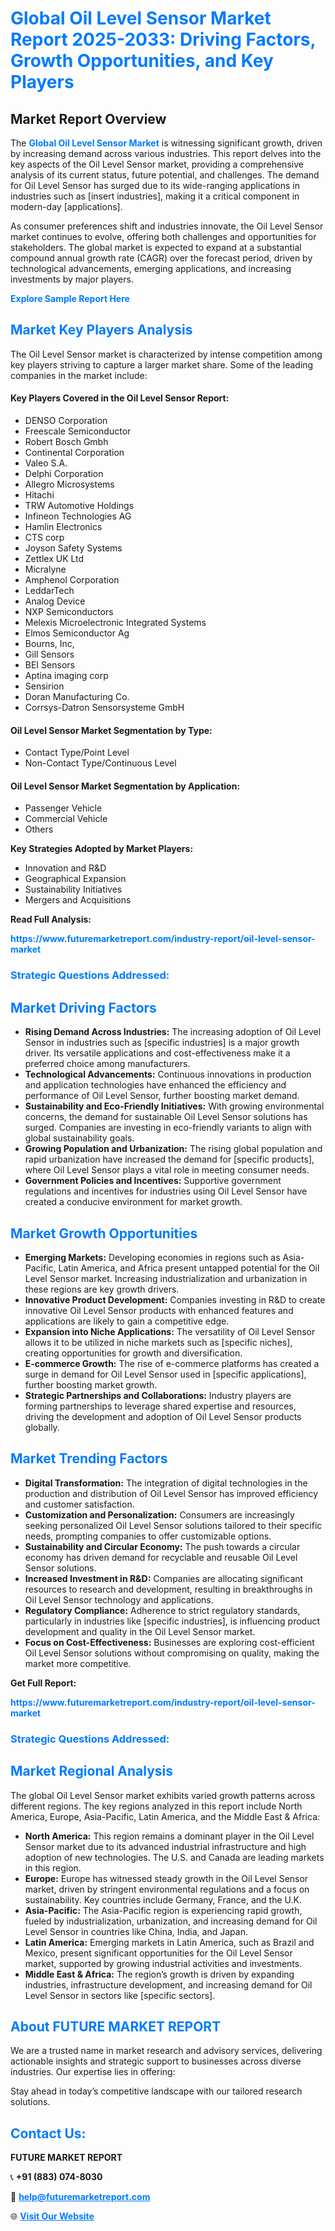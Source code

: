<h1 style="color: #007BFF;">Global Oil Level Sensor Market Report 2025-2033: Driving Factors, Growth Opportunities, and Key Players</h1>

<section id="overview">
<h2>Market Report Overview</h2>
<p>The <a href="https://www.futuremarketreport.com/industry-report/oil-level-sensor-market" style="color: #007BFF; text-decoration: none;"><strong>Global Oil Level Sensor Market</strong></a> is witnessing significant growth, driven by increasing demand across various industries. This report delves into the key aspects of the Oil Level Sensor market, providing a comprehensive analysis of its current status, future potential, and challenges. The demand for Oil Level Sensor has surged due to its wide-ranging applications in industries such as [insert industries], making it a critical component in modern-day [applications].</p>
<p>As consumer preferences shift and industries innovate, the Oil Level Sensor market continues to evolve, offering both challenges and opportunities for stakeholders. The global market is expected to expand at a substantial compound annual growth rate (CAGR) over the forecast period, driven by technological advancements, emerging applications, and increasing investments by major players.</p>
</section>

<section id="overview">
<p><a href="https://www.futuremarketreport.com/request-sample/reportId=81796" style="color: #007BFF; text-decoration: none;"><strong>Explore Sample Report Here</strong></a></p>
</section>

<section id="key-players">
<h2 style="color: #007BFF;">Market Key Players Analysis</h2>
<p>The Oil Level Sensor market is characterized by intense competition among key players striving to capture a larger market share. Some of the leading companies in the market include:</p>
<h4>Key Players Covered in the Oil Level Sensor Report:</h4>
<ul><li>DENSO Corporation</li><li>Freescale Semiconductor</li><li>Robert Bosch Gmbh</li><li>Continental Corporation</li><li>Valeo S.A.</li><li>Delphi Corporation</li><li>Allegro Microsystems</li><li>Hitachi</li><li>TRW Automotive Holdings</li><li>Infineon Technologies AG</li><li>Hamlin Electronics</li><li>CTS corp</li><li>Joyson Safety Systems</li><li>Zettlex UK Ltd</li><li>Micralyne</li><li>Amphenol Corporation</li><li>LeddarTech</li><li>Analog Device</li><li>NXP Semiconductors</li><li>Melexis Microelectronic Integrated Systems</li><li>Elmos Semiconductor Ag</li><li>Bourns, Inc,</li><li>Gill Sensors</li><li>BEI Sensors</li><li>Aptina imaging corp</li><li>Sensirion</li><li>Doran Manufacturing Co.</li><li>Corrsys-Datron Sensorsysteme GmbH</li></ul>
<h4>Oil Level Sensor Market Segmentation by Type:</h4>
<ul><li>Contact Type/Point Level</li><li>Non-Contact Type/Continuous Level</li></ul>

<h4>Oil Level Sensor Market Segmentation by Application:</h4>
<ul><li>Passenger Vehicle</li><li>Commercial Vehicle</li><li>Others</li></ul>
<p><strong>Key Strategies Adopted by Market Players:</strong></p>
<ul>
<li>Innovation and R&D</li>
<li>Geographical Expansion</li>
<li>Sustainability Initiatives</li>
<li>Mergers and Acquisitions</li>
</ul>
</section>

<section>
<p><strong>Read Full Analysis: </strong></p><a href="https://www.futuremarketreport.com/industry-report/oil-level-sensor-market" style="color: #007BFF; text-decoration: none;"><strong>https://www.futuremarketreport.com/industry-report/oil-level-sensor-market</strong></a>
<h3 style="color: #007BFF;">Strategic Questions Addressed:</h3>
</section>

<section id="driving-factors">
<h2 style="color: #007BFF;">Market Driving Factors</h2>
<ul>
<li><strong>Rising Demand Across Industries:</strong> The increasing adoption of Oil Level Sensor in industries such as [specific industries] is a major growth driver. Its versatile applications and cost-effectiveness make it a preferred choice among manufacturers.</li>
<li><strong>Technological Advancements:</strong> Continuous innovations in production and application technologies have enhanced the efficiency and performance of Oil Level Sensor, further boosting market demand.</li>
<li><strong>Sustainability and Eco-Friendly Initiatives:</strong> With growing environmental concerns, the demand for sustainable Oil Level Sensor solutions has surged. Companies are investing in eco-friendly variants to align with global sustainability goals.</li>
<li><strong>Growing Population and Urbanization:</strong> The rising global population and rapid urbanization have increased the demand for [specific products], where Oil Level Sensor plays a vital role in meeting consumer needs.</li>
<li><strong>Government Policies and Incentives:</strong> Supportive government regulations and incentives for industries using Oil Level Sensor have created a conducive environment for market growth.</li>
</ul>
</section>

<section id="growth-opportunities">
<h2 style="color: #007BFF;">Market Growth Opportunities</h2>
<ul>
<li><strong>Emerging Markets:</strong> Developing economies in regions such as Asia-Pacific, Latin America, and Africa present untapped potential for the Oil Level Sensor market. Increasing industrialization and urbanization in these regions are key growth drivers.</li>
<li><strong>Innovative Product Development:</strong> Companies investing in R&D to create innovative Oil Level Sensor products with enhanced features and applications are likely to gain a competitive edge.</li>
<li><strong>Expansion into Niche Applications:</strong> The versatility of Oil Level Sensor allows it to be utilized in niche markets such as [specific niches], creating opportunities for growth and diversification.</li>
<li><strong>E-commerce Growth:</strong> The rise of e-commerce platforms has created a surge in demand for Oil Level Sensor used in [specific applications], further boosting market growth.</li>
<li><strong>Strategic Partnerships and Collaborations:</strong> Industry players are forming partnerships to leverage shared expertise and resources, driving the development and adoption of Oil Level Sensor products globally.</li>
</ul>
</section>

<section id="trending-factors">
<h2 style="color: #007BFF;">Market Trending Factors</h2>
<ul>
<li><strong>Digital Transformation:</strong> The integration of digital technologies in the production and distribution of Oil Level Sensor has improved efficiency and customer satisfaction.</li>
<li><strong>Customization and Personalization:</strong> Consumers are increasingly seeking personalized Oil Level Sensor solutions tailored to their specific needs, prompting companies to offer customizable options.</li>
<li><strong>Sustainability and Circular Economy:</strong> The push towards a circular economy has driven demand for recyclable and reusable Oil Level Sensor solutions.</li>
<li><strong>Increased Investment in R&D:</strong> Companies are allocating significant resources to research and development, resulting in breakthroughs in Oil Level Sensor technology and applications.</li>
<li><strong>Regulatory Compliance:</strong> Adherence to strict regulatory standards, particularly in industries like [specific industries], is influencing product development and quality in the Oil Level Sensor market.</li>
<li><strong>Focus on Cost-Effectiveness:</strong> Businesses are exploring cost-efficient Oil Level Sensor solutions without compromising on quality, making the market more competitive.</li>
</ul>
</section>

<section>
<p><strong>Get Full Report: </strong></p><a href="https://www.futuremarketreport.com/industry-report/oil-level-sensor-market" style="color: #007BFF; text-decoration: none;"><strong>https://www.futuremarketreport.com/industry-report/oil-level-sensor-market</strong></a>
<h3 style="color: #007BFF;">Strategic Questions Addressed:</h3>
</section>


<section id="regional-analysis">
<h2 style="color: #007BFF;">Market Regional Analysis</h2>
<p>The global Oil Level Sensor market exhibits varied growth patterns across different regions. The key regions analyzed in this report include North America, Europe, Asia-Pacific, Latin America, and the Middle East & Africa:</p>
<ul>
<li><strong>North America:</strong> This region remains a dominant player in the Oil Level Sensor market due to its advanced industrial infrastructure and high adoption of new technologies. The U.S. and Canada are leading markets in this region.</li>
<li><strong>Europe:</strong> Europe has witnessed steady growth in the Oil Level Sensor market, driven by stringent environmental regulations and a focus on sustainability. Key countries include Germany, France, and the U.K.</li>
<li><strong>Asia-Pacific:</strong> The Asia-Pacific region is experiencing rapid growth, fueled by industrialization, urbanization, and increasing demand for Oil Level Sensor in countries like China, India, and Japan.</li>
<li><strong>Latin America:</strong> Emerging markets in Latin America, such as Brazil and Mexico, present significant opportunities for the Oil Level Sensor market, supported by growing industrial activities and investments.</li>
<li><strong>Middle East & Africa:</strong> The region’s growth is driven by expanding industries, infrastructure development, and increasing demand for Oil Level Sensor in sectors like [specific sectors].</li>
</ul>
</section>

<footer>
<h2 style="color: #007BFF;">About FUTURE MARKET REPORT</h2>
<p>We are a trusted name in market research and advisory services, delivering actionable insights and strategic support to businesses across diverse industries. Our expertise lies in offering:</p>

<p>Stay ahead in today’s competitive landscape with our tailored research solutions.</p>

<h2 style="color: #007BFF;">Contact Us:</h2>
<p><strong>FUTURE MARKET REPORT</strong></p>
<p>📞 <strong>+91 (883) 074-8030</strong></p>
<p>📧 <strong><a href="mailto:help@futuremarketreport.com" style="color: #007BFF;">help@futuremarketreport.com</a></strong></p>
<p>🌐 <strong><a href="https://www.futuremarketreport.com/" style="color: #007BFF;">Visit Our Website</a></strong></p>
</footer>